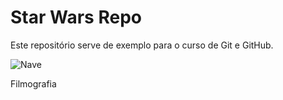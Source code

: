 # Star Wars Repo

Este repositório serve de exemplo para o curso de Git e GitHub.

![Nave](https://admin.cnnbrasil.com.br/wp-content/uploads/sites/12/2023/09/StarIMG-1.png?w=1200&h=900&crop=0)

Filmografia
